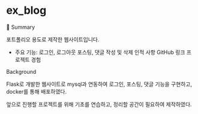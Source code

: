 # ex_blog
📌 Summary

포트폴리오 용도로 제작한 웹사이트입니다.
* 주요 기능:
 로그인, 로그아웃
 포스팅, 댓글 작성 및 삭제
 인적 사항
 GitHub 링크
 프로젝트 경험

Background

Flask로 개발한 웹사이트로 mysql과 연동하여 로그인, 포스팅, 댓글 기능을 구현하고, docker를 통해 배포하였다.

앞으로 진행할 프로젝트를 위해 기초를 연습하고, 정리할 공간이 필요하여 제작하였다. 
